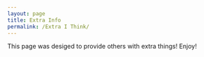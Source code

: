 ```yaml
---
layout: page
title: Extra Info
permalink: /Extra I Think/
---
```

This page was desiged to provide others with extra things! Enjoy!
